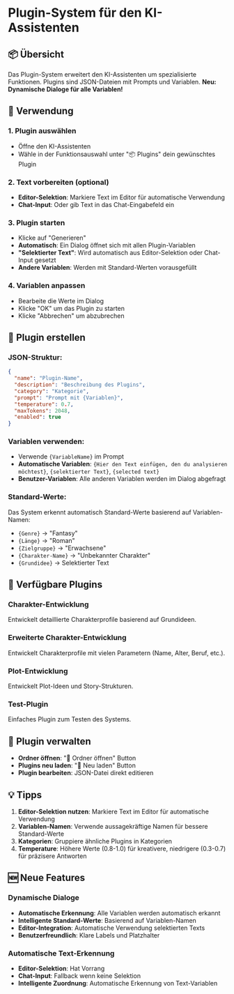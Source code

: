 # Plugin-System für den KI-Assistenten

## 📦 Übersicht

Das Plugin-System erweitert den KI-Assistenten um spezialisierte Funktionen. Plugins sind JSON-Dateien mit Prompts und Variablen. **Neu: Dynamische Dialoge für alle Variablen!**

## 🔧 Verwendung

### 1. Plugin auswählen
- Öffne den KI-Assistenten
- Wähle in der Funktionsauswahl unter "📦 Plugins" dein gewünschtes Plugin

### 2. Text vorbereiten (optional)
- **Editor-Selektion**: Markiere Text im Editor für automatische Verwendung
- **Chat-Input**: Oder gib Text in das Chat-Eingabefeld ein

### 3. Plugin starten
- Klicke auf "Generieren"
- **Automatisch**: Ein Dialog öffnet sich mit allen Plugin-Variablen
- **"Selektierter Text"**: Wird automatisch aus Editor-Selektion oder Chat-Input gesetzt
- **Andere Variablen**: Werden mit Standard-Werten vorausgefüllt

### 4. Variablen anpassen
- Bearbeite die Werte im Dialog
- Klicke "OK" um das Plugin zu starten
- Klicke "Abbrechen" um abzubrechen

## 📝 Plugin erstellen

### JSON-Struktur:
```json
{
  "name": "Plugin-Name",
  "description": "Beschreibung des Plugins",
  "category": "Kategorie",
  "prompt": "Prompt mit {Variablen}",
  "temperature": 0.7,
  "maxTokens": 2048,
  "enabled": true
}
```

### Variablen verwenden:
- Verwende `{VariableName}` im Prompt
- **Automatische Variablen**: `{Hier den Text einfügen, den du analysieren möchtest}`, `{selektierter Text}`, `{selected text}`
- **Benutzer-Variablen**: Alle anderen Variablen werden im Dialog abgefragt

### Standard-Werte:
Das System erkennt automatisch Standard-Werte basierend auf Variablen-Namen:
- `{Genre}` → "Fantasy"
- `{Länge}` → "Roman" 
- `{Zielgruppe}` → "Erwachsene"
- `{Charakter-Name}` → "Unbekannter Charakter"
- `{Grundidee}` → Selektierter Text

## 🎯 Verfügbare Plugins

### Charakter-Entwicklung
Entwickelt detaillierte Charakterprofile basierend auf Grundideen.

### Erweiterte Charakter-Entwicklung
Entwickelt Charakterprofile mit vielen Parametern (Name, Alter, Beruf, etc.).

### Plot-Entwicklung
Entwickelt Plot-Ideen und Story-Strukturen.

### Test-Plugin
Einfaches Plugin zum Testen des Systems.

## 🔄 Plugin verwalten

- **Ordner öffnen**: "📁 Ordner öffnen" Button
- **Plugins neu laden**: "🔄 Neu laden" Button
- **Plugin bearbeiten**: JSON-Datei direkt editieren

## 💡 Tipps

1. **Editor-Selektion nutzen**: Markiere Text im Editor für automatische Verwendung
2. **Variablen-Namen**: Verwende aussagekräftige Namen für bessere Standard-Werte
3. **Kategorien**: Gruppiere ähnliche Plugins in Kategorien
4. **Temperature**: Höhere Werte (0.8-1.0) für kreativere, niedrigere (0.3-0.7) für präzisere Antworten

## 🆕 Neue Features

### Dynamische Dialoge
- **Automatische Erkennung**: Alle Variablen werden automatisch erkannt
- **Intelligente Standard-Werte**: Basierend auf Variablen-Namen
- **Editor-Integration**: Automatische Verwendung selektierten Texts
- **Benutzerfreundlich**: Klare Labels und Platzhalter

### Automatische Text-Erkennung
- **Editor-Selektion**: Hat Vorrang
- **Chat-Input**: Fallback wenn keine Selektion
- **Intelligente Zuordnung**: Automatische Erkennung von Text-Variablen
